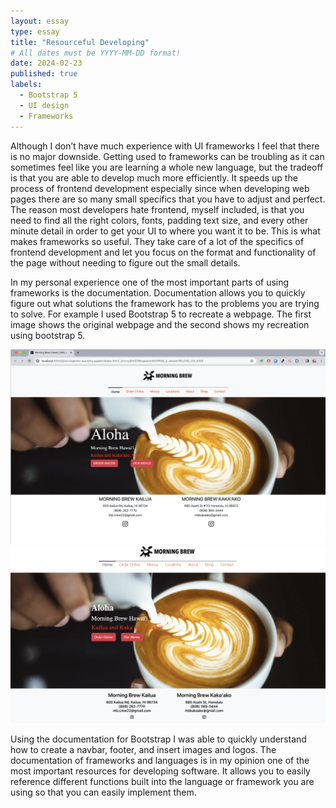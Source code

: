 ```yaml
---
layout: essay
type: essay
title: "Resourceful Developing"
# All dates must be YYYY-MM-DD format!
date: 2024-02-23
published: true
labels:
  - Bootstrap 5
  - UI design
  - Frameworks
---
```


   Although I don’t have much experience with UI frameworks I feel that there is no major downside. Getting used to frameworks can be troubling as it can sometimes feel like you are learning a whole new language, but the tradeoff is that you are able to develop much more efficiently. It speeds up the process of frontend development especially since when developing web pages there are so many small specifics that you have to adjust and perfect. The reason most developers hate frontend, myself included, is that you need to find all the right colors, fonts, padding text size, and every other minute detail in order to get your UI to where you want it to be. This is what makes frameworks so useful. They take care of a lot of the specifics of frontend development and let you focus on the format and functionality of the page without needing to figure out the small details. 
  
  <!---->
  In my personal experience one of the most important parts of using frameworks is the documentation. Documentation allows you to quickly figure out what solutions the framework has to the problems you are trying to solve. For example I used Bootstrap 5 to recreate a webpage. The first image shows the original webpage and the second shows my recreation using bootstrap 5.

<picture>
  <img alt="" src="/img/morningbrewOG.png">
  <img alt="" src="/img/morningbrewRemake.png">
</picture>

  <!---->
  Using the documentation for Bootstrap I was able to quickly understand how to create a navbar, footer, and insert images and logos. The documentation of frameworks and languages is in my opinion one of the most important resources for developing software. It allows you to easily reference different functions built into the language or framework you are using so that you can easily implement them.
  
  
